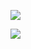 

![](https://gitee.com/hxc8/images8/raw/master/img/202407191104599.jpg)



![](https://gitee.com/hxc8/images8/raw/master/img/202407191104103.jpg)

